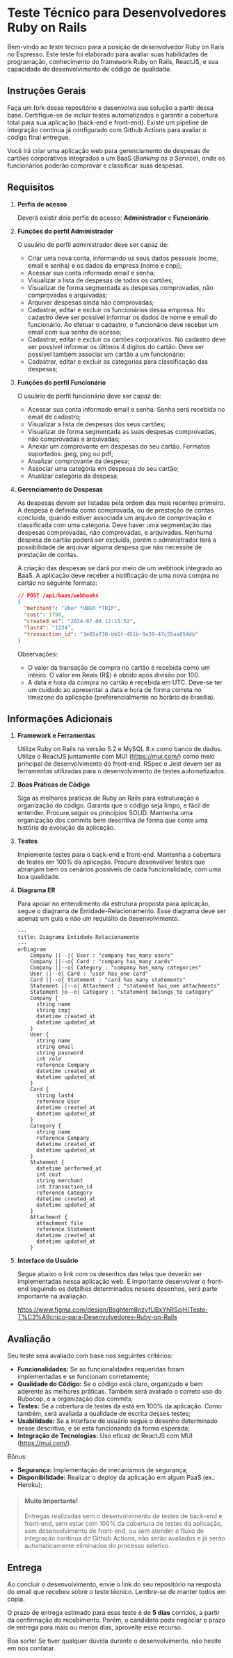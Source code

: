 # Teste Técnico para Desenvolvedores Ruby on Rails


Bem-vindo ao teste técnico para a posição de desenvolvedor Ruby on Rails no Espresso. Este teste foi elaborado para avaliar suas habilidades de programação, conhecimento do framework Ruby on Rails, ReactJS, e sua capacidade de desenvolvimento de código de qualidade.

## Instruções Gerais
Faça um fork desse repositório e desenvolva sua solução a partir dessa base.
Certifique-se de incluir testes automatizados e garantir a cobertura total para sua aplicação (back-end e front-end). Existe um pipeline de integração contínua já configurado com Github Actions para avaliar o código final entregue.

Você irá criar uma aplicação web para gerenciamento de despesas de cartões corporativos integrados a um BaaS (_Banking as a Service_), onde os funcionários poderão comprovar e classificar suas despesas.

## Requisitos
1. **Perfis de acesso**

    Deverá existir dois perfis de acesso: **Administrador** e **Funcionário**.

2. **Funções do perfil Administrador**

    O usuário de perfil administrador deve ser capaz de:

    * Criar uma nova conta, informando os seus dados pessoais (nome, email e senha) e os dados da empresa (nome e cnpj);
    * Acessar sua conta informado email e senha;
    * Visualizar a lista de despesas de todos os cartões;
    * Visualizar de forma segmentada as despesas comprovadas, não comprovadas e arquivadas;
    * Arquivar despesas ainda não comprovadas;
    * Cadastrar, editar e excluir os funcionários dessa empresa. No cadastro deve ser possível informar os dados de nome e email do funcionário. Ao efetuar o cadastro, o funcionário deve receber um email com sua senha de acesso;
    * Cadastrar, editar e excluir os cartões corporativos. No cadastro deve ser possível informar os últimos 4 dígitos do cartão. Deve ser possível também associar um cartão a um funcionário;
    * Cadastrar, editar e excluir as categorias para classificação das despesas;

3. **Funções do perfil Funcionário**

    O usuário de perfil funcionário deve ser capaz de:

    * Acessar sua conta informado email e senha. Senha será recebida no email de cadastro;
    * Visualizar a lista de despesas dos seus cartões;
    * Visualizar de forma segmentada as suas despesas comprovadas, não comprovadas e arquivadas;
    * Anexar um comprovante em despesas do seu cartão. Formatos suportados: jpeg, png ou pdf;
    * Atualizar comprovante da despesa;
    * Associar uma categoria em despesas do seu cartão;
    * Atualizar categoria da despesa;

4. **Gerenciamento de Despesas**

    As despesas devem ser listadas pela ordem das mais recentes primeiro. A despesa é definida como comprovada, ou de prestação de contas concluída, quando estiver associada um arquivo de comprovação e classificada com uma categoria. Deve haver uma segmentação das despesas comprovadas, não comprovadas, e arquivadas. Nenhuma despesa de cartão poderá ser excluída, porém o administrador terá a possibilidade de arquivar alguma despesa que não necessite de prestação de contas.

    A criação das despesas se dará por meio de um webhook integrado ao BaaS. A aplicação deve receber a notificação de uma nova compra no cartão no seguinte formato:

    ```json
    // POST /api/baas/webhooks
    {
      "merchant": "Uber *UBER *TRIP",
      "cost": 1790,
      "created_at": "2024-07-04 12:15:52",
      "last4": "1234",
      "transaction_id": "3e85a730-bb1f-451b-9a39-47c55aa054db"
    }
    ```
    Observações:

    * O valor da transação de compra no cartão é recebida como um inteiro. O valor em Reais (R$) é obtido após divisão por 100.
    * A data e hora da compra no cartão é recebida em UTC. Deve-se ter um cuidado ao apresentar a data e hora de forma correta no timezone da aplicação (preferencialmente no horário de brasília).

## Informações Adicionais

1. **Framework e Ferramentas**

    Utilize Ruby on Rails na versão 5.2 e MySQL 8.x como banco de dados. Utilize o ReactJS juntamente com MUI (https://mui.com/) como meio principal de desenvolvimento do front-end. RSpec e Jest devem ser as ferramentas utilizadas para o desenvolvimento de testes automatizados.

2. **Boas Práticas de Código**

    Siga as melhores práticas de Ruby on Rails para estruturação e organização do código.
    Garanta que o código seja limpo, e fácil de entender. Procure seguir os princípios SOLID.
    Mantenha uma organização dos commits bem descritiva de forma que conte uma história da evolução da aplicação.

3. **Testes**

    Implemente testes para o back-end e front-end. Mantenha a cobertura de testes em 100% da aplicação.
    Procure desenvolver testes que abranjam bem os cenários possíveis de cada funcionalidade, com uma boa qualidade.

4. **Diagrama ER**

    Para apoiar no entendimento da estrutura proposta para aplicação, segue o diagrama de Entidade-Relacionamento. Esse diagrama deve ser apenas um guia e não um requisito de desenvolvimento.

    ```mermaid
    ---
    title: Diagrama Entidade-Relacionamento
    ---
    erDiagram
        Company ||--|{ User : "company has_many users"
        Company ||--o{ Card : "company has_many cards"
        Company ||--o{ Category : "company has_many categories"
        User ||--o| Card : "user has_one card"
        Card ||--o{ Statement : "card has_many statements"
        Statement ||--o| Attachment : "statement has_one attachments"
        Statement }o--o| Category : "statement belongs_to category"
        Company {
          string name
          string cnpj
          datetime created_at
          datetime updated_at
        }
        User {
          string name
          string email
          string password
          int role
          reference Company
          datetime created_at
          datetime updated_at
        }
        Card {
          string last4
          reference User
          datetime created_at
          datetime updated_at
        }
        Category {
          string name
          reference Company
          datetime created_at
          datetime updated_at
        }
        Statement {
          datetime performed_at
          int cost
          string merchant
          int transaction_id
          reference Category
          datetime created_at
          datetime updated_at
        }
        Attachment {
          attachment file
          reference Statement
          datetime created_at
          datetime updated_at
        }
    ```

5. **Interface do Usuário**

    Segue abaixo o link com os desenhos das telas que deverão ser implementadas nessa aplicação web. É importante desenvolver o front-end seguindo os detalhes determinados nesses desenhos, será parte importante na avaliação.

    https://www.figma.com/design/Bsghtem8nzyfUBxYhRScjH/Teste-T%C3%A9cnico-para-Desenvolvedores-Ruby-on-Rails

## Avaliação

Seu teste será avaliado com base nos seguintes critérios:

* **Funcionalidades:** Se as funcionalidades requeridas foram implementadas e se funcionam corretamente;
* **Qualidade do Código:** Se o código está claro, organizado e bem aderente às melhores práticas. Também será avaliado o correto uso do Rubocop, e a organização dos commits;
* **Testes:** Se a cobertura de testes da está em 100% da aplicação. Como também, será avaliada a qualidade de escrita desses testes;
* **Usabilidade:** Se a interface de usuário segue o desenho determinado nesse descritivo, e se está funcionando da forma esperada;
* **Integração de Tecnologias:** Uso eficaz de ReactJS com MUI (https://mui.com/).

Bônus:

* **Segurança:** Implementação de mecanismos de segurança;
* **Disponibilidade:** Realizar o deploy da aplicação em algum PaaS (ex.: Heroku);

> #### Muito Importante!
> Entregas realizadas sem o desenvolvimento de testes de back-end e front-end, sem estar com 100% da cobertura de testes da aplicação, sem desenvolvimento de front-end, ou sem atender o fluxo de integração contínua do Github Actions, não serão avaliados e já serão automaticamente eliminados do processo seletivo.

## Entrega

Ao concluir o desenvolvimento, envie o link do seu repositório na resposta do email que recebeu sobre o teste técnico. Lembre-se de manter todos em cópia.

O prazo de entrega estimado para esse teste é de **5 dias** corridos, a partir da confirmação do recebimento. Porém, o candidato pode negociar o prazo de entrega para mais ou menos dias, aproveite esse recurso.

Boa sorte! Se tiver qualquer dúvida durante o desenvolvimento, não hesite em nos contatar.